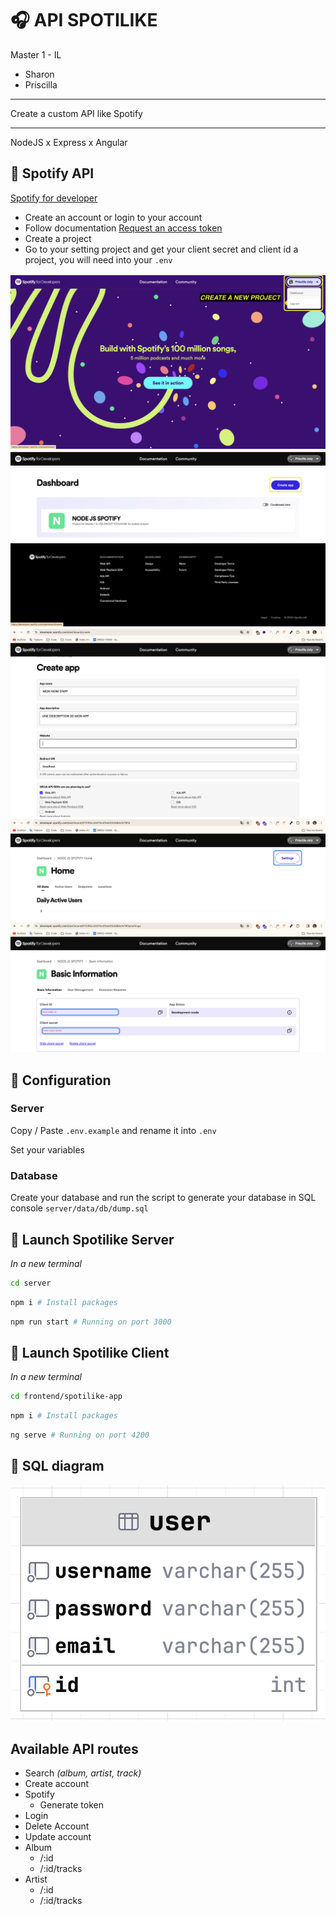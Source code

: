 # 🎧 API SPOTILIKE

Master 1 - IL

- Sharon
- Priscilla

___
Create a custom API like Spotify
___

NodeJS x Express x Angular

## 💚 Spotify API

[Spotify for developer](https://developer.spotify.com/)

- Create an account or login to your account
- Follow documentation [Request an access token](https://developer.spotify.com/documentation/web-api/tutorials/getting-started#request-an-access-token)
- Create a project
- Go to your setting project and get your client secret and client id  a project, you will need into your `.env`

![Spotify API access to dashboard](github/image/dashboard_access.png)
![Spotify API create project](github/image/create_project.png)
![Spotify API create project](github/image/create_app.png)
![Spotify API access to the setting project](github/image/access_settings.png)
![Spotify API get your client ID and SERVER ](github/image/access_info.png)

## 🧰 Configuration

### Server

Copy / Paste `.env.example` and rename it into `.env`

Set your variables 

### Database 

Create your database and run the script to generate your database in SQL console
`server/data/db/dump.sql`

## 🚀 Launch Spotilike Server

_In a new terminal_

```bash
cd server
``` 

```bash
npm i # Install packages
``` 

```bash
npm run start # Running on port 3000
```

## 🚀 Launch Spotilike Client

_In a new terminal_

```bash
cd frontend/spotilike-app
``` 

```bash
npm i # Install packages
``` 

```bash
ng serve # Running on port 4200
```

## 💾 SQL diagram

![DB diagram](github/image/db_diagram.png)

## Available API routes

- Search _(album, artist, track)_
- Create account
- Spotify 
  - Generate token
- Login
- Delete Account
- Update account
- Album
  - /:id
  - /:id/tracks
- Artist
  - /:id
  - /:id/tracks